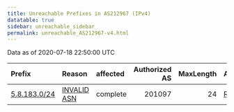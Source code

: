 ```yaml
---
title: Unreachable Prefixes in AS212967 (IPv4)
datatable: true
sidebar: unreachable_sidebar
permalink: unreachable_AS212967-v4.html
---
```


Data as of 2020-07-18 22:50:00 UTC


<div class="datatable-begin"></div>

| Prefix                                             | Reason                                                                                               | affected   |   Authorized AS |   MaxLength | Anchor                                         |   unreachable /24s |
|:---------------------------------------------------|:-----------------------------------------------------------------------------------------------------|:-----------|----------------:|------------:|:-----------------------------------------------|-------------------:|
| [5.8.183.0/24](https://stat.ripe.net/5.8.183.0/24) | [INVALID ASN](https://rpki-validator.ripe.net/announcement-preview?asn=AS212967&prefix=5.8.183.0/24) | complete   |          201097 |          24 | [RIPE](unreachable_RIPE_NCC_RPKI_Root-v4.html) |                  1 |

<div class="datatable-end"></div>